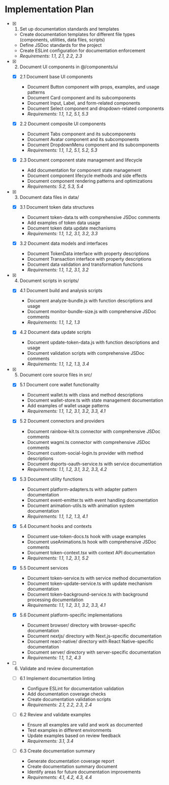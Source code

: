 # Implementation Plan

- [x] 1. Set up documentation standards and templates

  - Create documentation templates for different file types (components, utilities, data files, scripts)
  - Define JSDoc standards for the project
  - Create ESLint configuration for documentation enforcement
  - _Requirements: 1.1, 2.1, 2.2, 2.3_

- [x] 2. Document UI components in @/components/ui

  - [x] 2.1 Document base UI components

    - Document Button component with props, examples, and usage patterns
    - Document Card component and its subcomponents
    - Document Input, Label, and form-related components
    - Document Select component and dropdown-related components
    - _Requirements: 1.1, 1.2, 5.1, 5.3_

  - [x] 2.2 Document composite UI components

    - Document Tabs component and its subcomponents
    - Document Avatar component and its subcomponents
    - Document DropdownMenu component and its subcomponents
    - _Requirements: 1.1, 1.2, 5.1, 5.2, 5.3_

  - [x] 2.3 Document component state management and lifecycle

    - Add documentation for component state management
    - Document component lifecycle methods and side effects
    - Document component rendering patterns and optimizations
    - _Requirements: 5.2, 5.3, 5.4_

- [x] 3. Document data files in data/

  - [x] 3.1 Document token data structures

    - Document token-data.ts with comprehensive JSDoc comments
    - Add examples of token data usage
    - Document token data update mechanisms
    - _Requirements: 1.1, 1.2, 3.1, 3.2, 3.3_

  - [x] 3.2 Document data models and interfaces

    - Document TokenData interface with property descriptions
    - Document Transaction interface with property descriptions
    - Document data validation and transformation functions
    - _Requirements: 1.1, 1.2, 3.1, 3.2_

- [x] 4. Document scripts in scripts/

  - [x] 4.1 Document build and analysis scripts

    - Document analyze-bundle.js with function descriptions and usage
    - Document monitor-bundle-size.js with comprehensive JSDoc comments
    - _Requirements: 1.1, 1.2, 1.3_

  - [x] 4.2 Document data update scripts

    - Document update-token-data.js with function descriptions and usage
    - Document validation scripts with comprehensive JSDoc comments
    - _Requirements: 1.1, 1.2, 1.3, 3.4_

- [x] 5. Document core source files in src/


  - [x] 5.1 Document core wallet functionality

    - Document wallet.ts with class and method descriptions
    - Document wallet-store.ts with state management documentation
    - Add examples of wallet usage patterns
    - _Requirements: 1.1, 1.2, 3.1, 3.2, 3.3, 4.1_

  - [x] 5.2 Document connectors and providers

    - Document rainbow-kit.ts connector with comprehensive JSDoc comments
    - Document wagmi.ts connector with comprehensive JSDoc comments
    - Document custom-social-login.ts provider with method descriptions
    - Document dsports-oauth-service.ts with service documentation
    - _Requirements: 1.1, 1.2, 3.1, 3.2, 3.3, 4.2_

  - [x] 5.3 Document utility functions

    - Document platform-adapters.ts with adapter pattern documentation
    - Document event-emitter.ts with event handling documentation
    - Document animation-utils.ts with animation system documentation
    - _Requirements: 1.1, 1.2, 1.3, 4.1_

  - [x] 5.4 Document hooks and contexts

    - Document use-token-docs.ts hook with usage examples
    - Document useAnimations.ts hook with comprehensive JSDoc comments
    - Document token-context.tsx with context API documentation
    - _Requirements: 1.1, 1.2, 3.1, 5.2_

  - [x] 5.5 Document services

    - Document token-service.ts with service method documentation
    - Document token-update-service.ts with update mechanism documentation
    - Document token-background-service.ts with background processing documentation
    - _Requirements: 1.1, 1.2, 3.1, 3.2, 3.3, 4.1_

  - [x] 5.6 Document platform-specific implementations

    - Document browser/ directory with browser-specific documentation
    - Document nextjs/ directory with Next.js-specific documentation
    - Document react-native/ directory with React Native-specific documentation
    - Document server/ directory with server-specific documentation
    - _Requirements: 1.1, 1.2, 4.3_

- [ ] 6. Validate and review documentation

  - [ ] 6.1 Implement documentation linting

    - Configure ESLint for documentation validation
    - Add documentation coverage checks
    - Create documentation validation scripts
    - _Requirements: 2.1, 2.2, 2.3, 2.4_

  - [ ] 6.2 Review and validate examples

    - Ensure all examples are valid and work as documented
    - Test examples in different environments
    - Update examples based on review feedback
    - _Requirements: 3.1, 3.4_

  - [ ] 6.3 Create documentation summary
    - Generate documentation coverage report
    - Create documentation summary document
    - Identify areas for future documentation improvements
    - _Requirements: 4.1, 4.2, 4.3, 4.4_
